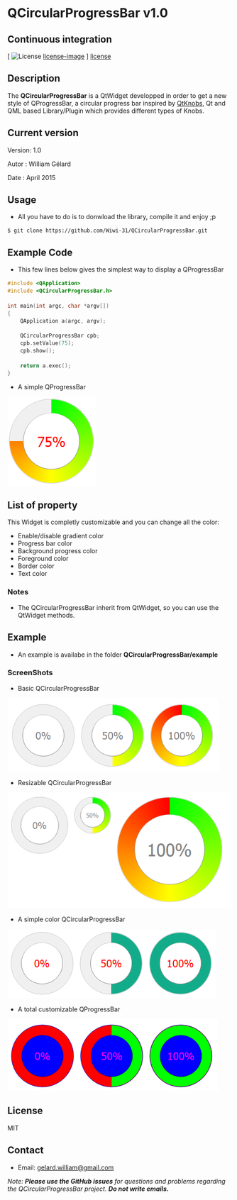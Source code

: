 # QCircularProgressBar v1.0

Continuous integration
----------------------
[ ![License] [license-image] ] [license]

[license-image]: https://img.shields.io/badge/license-MIT-blue.svg?style=flat-square
[license]: http://192.168.0.31/Wiwi/Qt_CircularProgressBarWidget/blob/master/LICENSE


Description
-----------
The **QCircularProgressBar** is a QtWidget developped in order to get a new style of QProgressBar, a circular progress bar inspired by [QtKnobs](https://github.com/ashish157/QtKnobs), Qt and QML based Library/Plugin which provides different types of Knobs.


## Current version
Version: 1.0

Autor  : William Gélard

Date   : April 2015


## Usage
* All you have to do is to donwload the library, compile it and enjoy ;p

```
$ git clone https://github.com/Wiwi-31/QCircularProgressBar.git
```

## Example Code
* This few lines below gives the simplest way to display a QProgressBar

```cpp
#include <QApplication>
#include <QCircularProgressBar.h>

int main(int argc, char *argv[])
{
    QApplication a(argc, argv);

    QCircularProgressBar cpb;
    cpb.setValue(75);
    cpb.show();

    return a.exec();
}
```


* A simple QProgressBar

![alt text](screenshots/simple.PNG "A simple QProgessBar")

## List of property
This Widget is completly customizable and you can change all the color:
* Enable/disable gradient color
* Progress bar color
* Background progress color
* Foreground color
* Border color
* Text color

### Notes
* The QCircularProgressBar inherit from QtWidget, so you can use the QtWidget methods.

## Example
* An example is availabe in the folder **QCircularProgressBar/example**

### ScreenShots
* Basic QCircularProgressBar

![alt text](screenshots/basic.PNG "A basic QProgessBar")

* Resizable QCircularProgressBar

![alt text](screenshots/resizable.PNG "A resizable QProgessBar")

* A simple color QCircularProgressBar

![alt text](screenshots/basicColor.PNG "A simple color QProgessBar")

* A total customizable QProgressBar

![alt text](screenshots/custom.PNG "Wow! That's awfull")

## License

MIT

## Contact
* Email: gelard.william@gmail.com

*Note:* ***Please use the GitHub issues*** *for questions and problems regarding the QCircularProgressBar project.* ***Do not write emails.***

